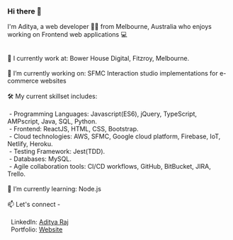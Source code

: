 ### Hi there 👋

<!--
**adiraj297/adiraj297** is a ✨ _special_ ✨ repository because its `README.md` (this file) appears on your GitHub profile.

Here are some ideas to get you started:

- 🔭 I’m currently working on ...
- 🌱 I’m currently learning ...
- 👯 I’m looking to collaborate on ...
- 🤔 I’m looking for help with ...
- 💬 Ask me about ...
- 📫 How to reach me: ...
- 😄 Pronouns: ...
- ⚡ Fun fact: ...
-->

<!-- <p align="center"> -->
I'm Aditya, a web developer 👨‍💻 from Melbourne, Australia who enjoys working on Frontend web applications :computer: <br/>
  <br/>
<!--  </p> -->
💼 I currently work at: Bower House Digital, Fitzroy, Melbourne.  <br/>
 <br/>
🔭 I’m currently working on: SFMC Interaction studio implementations for e-commerce websites <br/>
 <br/>
🛠 My current skillset includes:  <br/>
 <br/>
&nbsp;- Programming Languages: Javascript(ES6), jQuery, TypeScript, AMPscript, Java, SQL, Python. <br/>
&nbsp;- Frontend: ReactJS, HTML, CSS, Bootstrap. <br/>
&nbsp;- Cloud technologies: AWS, SFMC, Google cloud platform, Firebase, IoT, Netlify, Heroku. <br/>
&nbsp;- Testing Framework: Jest(TDD). <br/>
&nbsp;- Databases: MySQL. <br/>
&nbsp;- Agile collaboration tools: CI/CD workflows, GitHub, BitBucket, JIRA, Trello. <br/>
 <br/>
🌱 I’m currently learning: Node.js <br/>
 <br/>
📫 Let's connect - <br/>
<br/>
&nbsp;&nbsp;LinkedIn: [Aditya Raj](https://www.linkedin.com/in/adityaraj97/) <br/>
&nbsp;&nbsp;Portfolio: [Website](https://aditya-raj-portfolio.netlify.app/)


